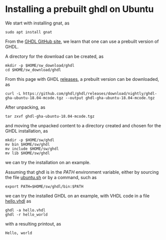 # Installing a prebuilt ghdl on Ubuntu

We start with installing gnat, as

    sudo apt install gnat

From the
[GHDL GitHub site](https://github.com/ghdl/ghdl), we learn that
one can use a prebuilt version of GHDL.

A directory for the download can be created, as

    mkdir -p $HOME/sw_download/ghdl
    cd $HOME/sw_download/ghdl

From this page with GHDL
[releases](https://github.com/ghdl/ghdl/releases), a prebuilt version
can be downloaded, as

    curl -L https://github.com/ghdl/ghdl/releases/download/nightly/ghdl-gha-ubuntu-18.04-mcode.tgz --output ghdl-gha-ubuntu-18.04-mcode.tgz

After unpacking, as

    tar zxvf ghdl-gha-ubuntu-18.04-mcode.tgz

and moving the unpacked content to a directory created and chosen for the GHDL
installation, as

    mkdir -p $HOME/sw/ghdl
    mv bin $HOME/sw/ghdl
    mv include $HOME/sw/ghdl
    mv lib $HOME/sw/ghdl

we can try the installation on an example.

Assuming that ghdl is in the *PATH* environment variable, either by
sourcing the file [ubuntu.sh](../setup/ubuntu.sh) or
by a command, such as

    export PATH=$HOME/sw/ghdl/bin:$PATH

we can try the installed GHDL on an example, with VHDL code in a file
[hello.vhdl](../hello/vhdl/hello.vhdl) as

    ghdl -a hello.vhdl
    ghdl -r hello_world

with a resulting printout, as

    Hello, world




